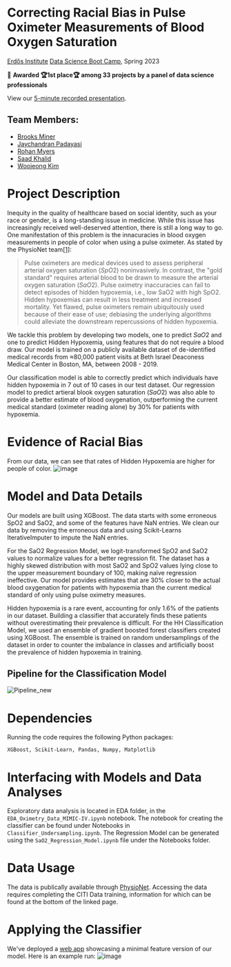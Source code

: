 # Correcting Racial Bias in Pulse Oximeter Measurements of Blood Oxygen Saturation
[Erdős Institute](https://www.erdosinstitute.org/) [Data Science Boot Camp](https://www.erdosinstitute.org/programs/spring-2023/data-science-boot-camp), Spring 2023

🎉 **Awarded 🏆1st place🏆 among 33 projects by a panel of data science professionals**

View our [5-minute recorded presentation](https://www.erdosinstitute.org/project-database/spring-2023/data-science-boot-camp/correcting-racial-bias-in-measurement-of-blood-oxygen-saturation).

## Team Members:
- [Brooks Miner](https://www.linkedin.com/in/brooks-miner/)
- [Jaychandran Padayasi](https://www.linkedin.com/in/jaychandran-padayasi/)
- [Rohan Myers](https://www.linkedin.com/in/rohanmyers/)
- [Saad Khalid](https://www.linkedin.com/in/saad-khalid-9b31b3125/)
- [Woojeong Kim](https://math.indiana.edu/about/graduate-students/Kim-Woojeong.html)

# Project Description

Inequity in the quality of healthcare based on social identity, such as your race or gender, is a long-standing issue in medicine. While this issue has increasingly received well-deserved attention, there is still a long way to go. One manifestation of this problem is the innacuracies in blood oxygen measurements in people of color when using a pulse oximeter. As stated by the PhysioNet team[[1]](https://physionet.org/content/mit-critical-datathon-2023/1.0.0/):

>Pulse oximeters are medical devices used to assess peripheral arterial oxygen saturation $(SpO2)$ noninvasively. In contrast, the "gold standard" requires arterial blood to be drawn to measure the arterial oxygen saturation $(SaO2)$. Pulse oximetry inaccuracies can fail to detect episodes of hidden hypoxemia, i.e., low SaO2 with high SpO2. Hidden hypoxemias can result in less treatment and increased mortality. Yet flawed, pulse oximeters remain ubiquitously used because of their ease of use; debiasing the underlying algorithms could alleviate the downstream repercussions of hidden hypoxemia.<br>

We tackle this problem by developing two models, one to predict $SaO2$ and one to predict Hidden Hypoxemia, using features that do not require a blood draw. Our model is trained on a publicly available dataset of de-identified medical records from ≈80,000 patient visits at Beth Israel Deaconess Medical Center in Boston, MA, between 2008 - 2019.<br>

Our classification model is able to correctly predict which individuals have hidden hypoxemia in 7 out of 10 cases in our test dataset. Our regression model to predict artieral blook oxygen saturation ($SaO2$) was also able to provide a better estimate of blood oxygenation, outperforming the current medical standard (oximeter reading alone) by 30% for patients with hypoxemia.<br>

# Evidence of Racial Bias
From our data, we can see that rates of Hidden Hypoxemia are higher for people of color.
![image](https://github.com/brooksminer/pulse-ox-correction/assets/12636792/07c8aba1-953b-4dc2-8baa-98aa485cb1ba)

# Model and Data Details
Our models are built using XGBoost. The data starts with some erroneous SpO2 and SaO2, and some of the features have NaN entries. We clean our data by removing the erroneous data and using Scikit-Learns IterativeImputer to impute the NaN entries. <br>

For the SaO2 Regression Model, we logit-transformed SpO2 and SaO2 values to normalize values for a better regression fit. The dataset has a highly skewed distribution with most SaO2 and SpO2 values lying close to the upper measurement boundary of 100, making naïve regression ineffective. Our model provides estimates that are 30% closer to the actual blood oxygenation for patients with hypoxemia than the current medical standard of only using pulse oximetry measures. <br>

Hidden hypoxemia is a rare event, accounting for only 1.6% of the patients in our dataset. Building a classifier that accurately finds these patients without overestimating their prevalence is difficult. For the HH Classification Model, we used an ensemble of gradient boosted forest classifiers created using XGBoost. The ensemble is trained on random undersamplings of the dataset in order to counter the imbalance in classes and artificially boost the prevalence of hidden hypoxemia in training.

## Pipeline for the Classification Model<br>
![Pipeline_new](https://github.com/brooksminer/pulse-ox-correction/assets/69217005/e387815c-5223-4c55-b2de-cc5c52af731d)

# Dependencies
Running the code requires the following Python packages: 
```
XGBoost, Scikit-Learn, Pandas, Numpy, Matplotlib
```
# Interfacing with Models and Data Analyses
Exploratory data analysis is located in EDA folder, in the `EDA_Oximetry_Data_MIMIC-IV.ipynb` notebook. The notebook for creating the classifier can be found under Notebooks in `Classifier_Undersampling.ipynb`. The Regression Model can be generated using the `SaO2_Regression_Model.ipynb` file under the Notebooks folder. 

# Data Usage
The data is publically available through [PhysioNet](https://physionet.org/content/mit-critical-datathon-2023/1.0.0/). Accessing the data requires completing the CITI Data training, information for which can be found at the bottom of the linked page. 

# Applying the Classifier
We've deployed a [web app](https://huggingface.co/spaces/zonova/pulse_ox) showcasing a minimal feature version of our model. 
Here is an example run:
![image](https://github.com/brooksminer/pulse-ox-correction/assets/12636792/6d3e09bb-4778-4b4d-aa76-dfb59e185eb4)

